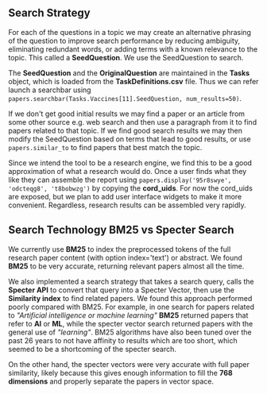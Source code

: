 ## Search Strategy

For each of the questions in a topic we may create an alternative phrasing of the question to improve search performance
by reducing ambiguity, eliminating redundant words, or adding terms with a known relevance to the topic. This called a 
**SeedQuestion**. We use the SeedQuestion to search.

The **SeedQuestion** and the **OriginalQuestion** are maintained in the **Tasks** object, which is loaded from the 
**TaskDefinitions.csv** file. Thus we can refer launch a searchbar using 
`papers.searchbar(Tasks.Vaccines[11].SeedQuestion, num_results=50)`.

If we don't get good initial results we may find a paper or an article from some other source e.g. web search and then
use a paragraph from it to find papers related to that topic. If we find good search results we may then modify the SeedQuestion
based on terms that lead to good results, or use `papers.similar_to` to find papers that best match the topic.

Since we intend the tool to be a research engine, we find this to be a good approximation of what a research would do.
Once a user finds what they like they can assemble the report using
`papers.display('95r8swye', 'odcteqg8', 't8bobwzg')` by copying the **cord_uids**. For now the cord_uids are exposed, 
but we plan to add user interface widgets to make it more convenient. Regardless, research results can be assembled very rapidly.


## Search Technology BM25 vs Specter Search
We currently use **BM25** to index the preprocessed tokens of the full research paper content (with option index='text') or abstract.
We found **BM25** to be very accurate, returning relevant papers almost all the time.

We also implemented a search strategy that takes a search query, calls the **Specter API** to convert that query into a Specter Vector, 
then use the **Similarity index** to find related papers. We found this approach performed poorly compared with BM25.
For example, in one search for papers related to *"Artificial intelligence or machine learning"* **BM25** returned papers that refer to 
**AI** or **ML**, while the specter vector search returned papers with the general use of *"learning"*. BM25 algorithms have also been tuned
over the past 26 years to not have affinity to results which are too short, which seemed to be a shortcoming of the specter search.

On the other hand, the specter vectors were very accurate with full paper similarity, likely because this gives enough information to fill 
the **768 dimensions** and properly separate the papers in vector space.


